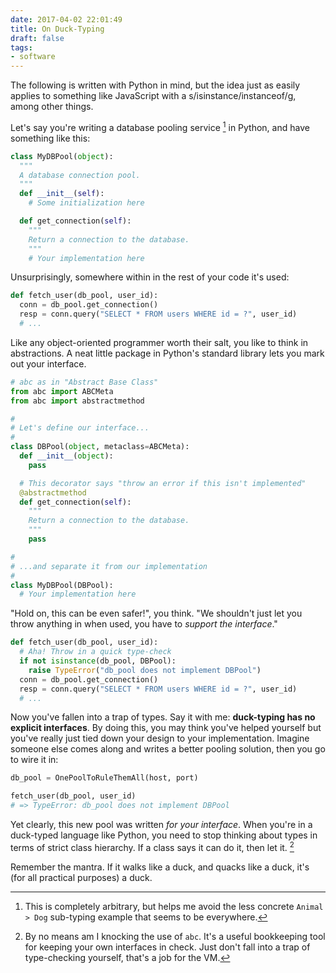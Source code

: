 ```yaml
---
date: 2017-04-02 22:01:49
title: On Duck-Typing
draft: false
tags:
- software
---
```


<aside>
The following is written with Python in mind, but the idea just as easily applies to something like JavaScript with a s/isinstance/instanceof/g, among other things.
</aside>

Let's say you're writing a database pooling service [^1] in Python, and have something like this:

```python
class MyDBPool(object):
  """
  A database connection pool.
  """
  def __init__(self):
    # Some initialization here

  def get_connection(self):
    """
    Return a connection to the database.
    """
    # Your implementation here

```

Unsurprisingly, somewhere within in the rest of your code it's used:

```python
def fetch_user(db_pool, user_id):
  conn = db_pool.get_connection()
  resp = conn.query("SELECT * FROM users WHERE id = ?", user_id)
  # ...
```

Like any object-oriented programmer worth their salt, you like to think in abstractions. A neat little package in Python's standard library lets you mark out your interface.

```python
# abc as in "Abstract Base Class"
from abc import ABCMeta
from abc import abstractmethod

#
# Let's define our interface...
#
class DBPool(object, metaclass=ABCMeta):
  def __init__(object):
    pass

  # This decorator says "throw an error if this isn't implemented"
  @abstractmethod
  def get_connection(self):
    """
    Return a connection to the database.
    """
    pass

#
# ...and separate it from our implementation
#
class MyDBPool(DBPool):
  # Your implementation here
```

"Hold on, this can be even safer!", you think. "We shouldn't just let you throw anything in when used, you have to *support the interface*."

```python
def fetch_user(db_pool, user_id):
  # Aha! Throw in a quick type-check
  if not isinstance(db_pool, DBPool):
    raise TypeError("db_pool does not implement DBPool")
  conn = db_pool.get_connection()
  resp = conn.query("SELECT * FROM users WHERE id = ?", user_id)
  # ...
```

Now you've fallen into a trap of types. Say it with me: **duck-typing has no explicit interfaces**. By doing this, you may think you've helped yourself but you've really just tied down your design to your implementation. Imagine someone else comes along and writes a better pooling solution, then you go to wire it in:

```python
db_pool = OnePoolToRuleThemAll(host, port)

fetch_user(db_pool, user_id)
# => TypeError: db_pool does not implement DBPool
```

Yet clearly, this new pool was written *for your interface*. When you're in a duck-typed language like Python, you need to stop thinking about types in terms of strict class hierarchy. If a class says it can do it, then let it. [^2]

Remember the mantra. If it walks like a duck, and quacks like a duck, it's (for all practical purposes) a duck.

[^1]: This is completely arbitrary, but helps me avoid the less concrete `Animal > Dog` sub-typing example that seems to be everywhere.

[^2]: By no means am I knocking the use of `abc`. It's a useful bookkeeping tool for keeping your own interfaces in check. Just don't fall into a trap of type-checking yourself, that's a job for the VM.
